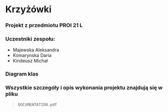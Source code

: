 # Krzyżówki 
### Projekt z przedmiotu PROI 21 L
### Uczestniki zespołu:
- Majewska Aleksandra
- Komarynska Daria 
- Kindeusz Michał

### Diagram klas

### Wszystkie szczegóły i opis wykonania projektu znajdują się w pliku
> `DOCUMENTATION.pdf`
